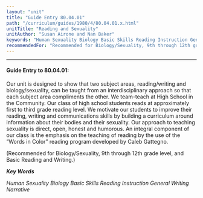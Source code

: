 ```yaml
---
layout: "unit"
title: "Guide Entry 80.04.01"
path: "/curriculum/guides/1980/4/80.04.01.x.html"
unitTitle: "Reading and Sexuality"
unitAuthor: "Susan Airone and Nan Baker"
keywords: "Human Sexuality Biology Basic Skills Reading Instruction General Writing Narrative"
recommendedFor: "Recommended for Biology/Sexuality, 9th through 12th grade level, and Basic Reading and Writing."
---
```

<body>
<hr/>
 <h4>
  Guide Entry to 80.04.01:
 </h4>
 Our unit is designed to show that two subject areas, reading/writing and biology/sexuality, can be taught from an interdisciplinary approach so that each subject area compliments the other.  We team-teach at High School in the Community.  Our class of high school students reads at approximately first to third grade reading level. We motivate our students to improve their reading, writing and communications skills by building a curriculum around information about their bodies and their sexuality.  Our approach to teaching sexuality is direct, open, honest and humorous.  An integral component of our class is the emphasis on the teaching of reading by the use of the “Words in Color” reading program developed by Caleb Gattegno.
 <p>
  (Recommended for Biology/Sexuality, 9th through 12th grade level, and Basic Reading and Writing.)
 </p>
<p>
  <b>
   <i>
    Key Words
   </i>
  </b>
  <br/>
 </p>
 <p>
  <i>
   Human Sexuality Biology Basic Skills Reading Instruction General Writing Narrative
  </i>
 </p>

</body>